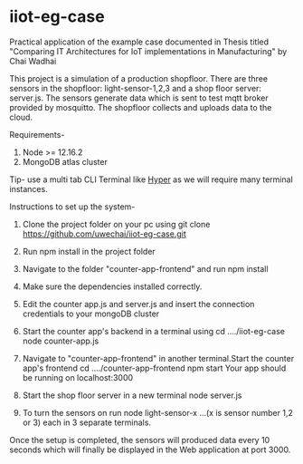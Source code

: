 # iiot-eg-case
Practical application of the example case documented in Thesis titled "Comparing IT Architectures for IoT implementations in Manufacturing" by Chai Wadhai

This project is a simulation of a production shopfloor. There are three sensors in the shopfloor: light-sensor-1,2,3 and a shop floor server: server.js. The sensors generate data 
which is sent to test mqtt broker provided by mosquitto. The shopfloor collects and uploads data to the cloud.

Requirements- 
1. Node >= 12.16.2
2. MongoDB atlas cluster

Tip- use a multi tab CLI Terminal like  [Hyper](https://hyper.is) as we will require many terminal instances.

Instructions to set up the system-
1. Clone the project folder on your pc using
      git clone https://github.com/uwechai/iiot-eg-case.git
      
2. Run
    npm install
   in the project folder
   
3. Navigate to the folder "counter-app-frontend" and run
    npm install
    
4. Make sure the dependencies installed correctly.

5. Edit the counter app.js and server.js and insert the connection credentials to your mongoDB cluster

6. Start the counter app's backend in a terminal using
    cd ..../iiot-eg-case
    node counter-app.js
    
7. Navigate to "counter-app-frontend" in another terminal.Start the counter app's frontend 
    cd ..../counter-app-frontend
    npm start 
    Your app should be running on localhost:3000
    
5. Start the shop floor server in a new terminal
    node server.js
    
6. To turn the sensors on run
    node light-sensor-x   ...(x is sensor number 1,2 or 3)
    each in 3 separate terminals.

Once the setup is completed, the sensors will produced data every 10 seconds which will finally be displayed in the Web application at port 3000.

 

